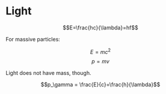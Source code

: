 # Light

$$E=\frac{hc}{\lambda}=hf$$


For massive particles:

$$E=mc^2$$
$$p = mv$$

Light does not have mass, though.

$$p_\gamma = \frac{E}{c}=\frac{h}{\lambda}$$

